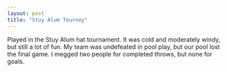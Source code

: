 ```yaml
---
layout: post
title: "Stuy Alum Tourney"
---
```


Played in the Stuy Alum hat tournament. It was cold and moderately windy, but still a lot of fun. My team was undefeated in pool play, but our pool lost the final game. I megged two people for completed throws, but none for goals. 
